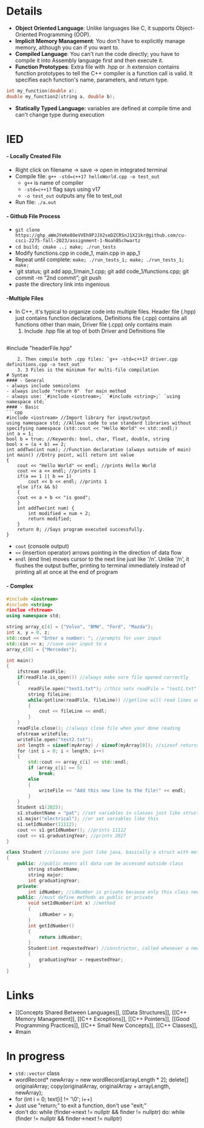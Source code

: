 # Details
- **Object Oriented Language**: Unlike languages like C, it supports Object-Oriented Programming (OOP).
- **Implicit Memory Management**: You don't have to explicitly manage memory, although you can if you want to.
- **Compiled Language**: You can't run the code directly; you have to compile it into Assembly language first and then execute it.
- **Function Prototypes**: Extra file with .hpp or .h extension contains function prototypes to tell the C++ compiler is a function call is valid. It specifies each function's name, parameters, and return type. 
```cpp
int my_function(double x);
double my_function2(string a, double b);
```
- **Statically Typed Language:** variables are defined at compile time and can't change type during execution 
# IED
#### - Locally Created File 
- Right click on filename -> save -> open in integrated terminal
- Compile file: `g++ -std=c++17 helloWorld.cpp -o test_out` 
	- `g++` is name of compiler
	- `-std=c++17` flag says using v17
	- `-o test_out` outputs any file to test_out
- Run file: `./a.out`
#### - Github File Process
- `git clone https://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@github.com/cu-csci-2275-fall-2023/assignment-1-NoahBSchwartz`
- `cd build; cmake ..; make; ./run_tests`
- Modify functions.cpp in code_1, main.cpp in app_1
- Repeat until complete: `make; ./run_tests_1; make; ./run_tests_1; make;` 
- `git status; git add app_1/main_1.cpp; git add code_1/functions.cpp;  git commit -m “2nd commit”; git push
- paste the directory link into ingenious
#### -Multiple Files
- In C++, it's typical to organize code into multiple files. Header file (.hpp) just contains function declarations, Definitions file (.cpp) contains all functions other than main, Driver file (.cpp) only contains main
	1. Include .hpp file at top of both Driver and Definitions file
	```cpp
#include "headerFile.hpp"
```
	2. Then compile both .cpp files: `g++ -std=c++17 driver.cpp definitions.cpp -o test_out`
	3. 3 Files is the minimum for multi-file compilation
# Syntax
#### - General
- always include semicolons
- always include "return 0"  for main method
- always use: `#include <iostream>;` `#include <string>;` `using namespace std;` 
#### - Basic
```cpp
#include <iostream> //Import library for input/output
using namespace std; //Allows code to use standard libraries without specifying namespace (std::cout << "Hello World" << std::endl;)
int a = 1; 
bool b = true; //Keywords: bool, char, float, double, string 
bool x = (a + b) == 2;
int addTwo(int num); //Function declaration (always outside of main)
int main() //Entry point, will return int value
{
    cout << "Hello World" << endl; //prints Hello World
    cout << a << endl; //prints 1
    if(a == 1 || b == 1)
	    cout << b << endl; //prints 1
    else if(x && b)
    {
    cout << a + b << "is good";
    }
    int addTwo(int num) {
	    int modified = num + 2; 
		return modified; 
	}
    return 0; //Says program executed successfully.
}
```
- `cout` (console output)
- `<<` (insertion operator) arrows pointing in the direction of data flow
- `endl` (end line) moves cursor to the next line just like '/n'. Unlike '/n', it flushes the output buffer, printing to terminal immediately instead of printing all at once at the end of program

#### - Complex 
```cpp
#include <iostream>
#include <string>
#inclue <fstream>
using namespace std;

string array_c[4] = {"Volvo", "BMW", "Ford", "Mazda"};
int x, y = 0, z;
std::cout << "Enter a number: "; //prompts for user input
std::cin >> x; //save user input to x
array_c[0] = {"Mercedes"};

int main()
{
	ifstream readFile;  
	if(readFile.is_open()) //always make sure file opened correctly
	{
		readFile.open("test1.txt"); //this sets readFile = "test1.txt"
		string fileLine;  
		while(getline(readFile, fileLine)) //getline will read lines until done
		{  
			cout << fileLine << endl;  
		}
	}
	readFile.close(); //always close file when your done reading
	ofstream writeFile; 
	writeFile.open("test2.txt"); 
	int length = sizeof(myArray) / sizeof(myArray[0]); //sizeof returns the memory used by the array. Divide it by the memory per term to find array length 
	for (int i = 0; i < length; i++) 
	{  
	    std::cout << array_c[i] << std::endl;
	    if (array_c[i] == 5)
		    break;
	    else
	    {
			writeFile << "Add this new line to the file!" << endl; 
	    }
	}
	Student s1(2025);
	s1.studentName = "pat"; //set variables in classes just like structs
	s1.major("electrical"); //or set variables like this
	s1.setIdNumber(11112);
	cout << s1.getIdNumber(); //prints 11112
	cout << s1.graduatingYear; //prints 2027
}

class Student //classes are just like java, basically a struct with methods
{
	public: //public means all data can be accessed outside class
		string studentName;
		string major;
		int graduatingYear;
	private:
		int idNumber; //idNumber is private because only this class needs to access it
	public: //must define methods as public or private
		void setIdNumber(int x) //method
		{
			idNumber = x;
		}
		int getIdNumber()
		{
			return idNumber;
		}
		Student(int requestedYear) //constructor, called whenever a new object is setup
		{
			graduatingYear = requestedYear;
		}
}
```
# Links
- [[Concepts Shared Between Languages]], [[Data Structures]],  [[C++ Memory Management]], [[C++ Exceptions]], [[C++ Pointers]],  [[Good Programming Practices]], [[C++ Small New Concepts]], [[C++ Classes]], 
- #main
# In progress
- `std::vector` class 
- wordRecord* newArray = new wordRecord[arrayLength * 2];
	 delete[] originalArray;
	 copy(originalArray, originalArray + arrayLength, newArray);
- for (int i = 0; text[i] != '\0'; i++)
- Just use "return;" to exit a function, don't use "exit;"
- don't do: while (finder->next != nullptr && finder != nullptr)
	do: while (finder != nullptr && finder->next != nullptr)